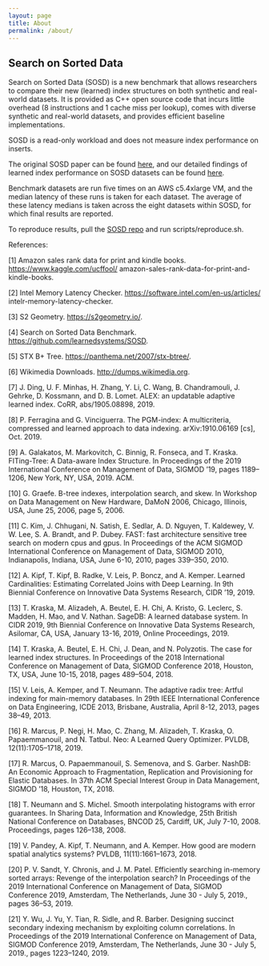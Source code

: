 ```yaml
---
layout: page
title: About
permalink: /about/
---
```


## Search on Sorted Data

Search on Sorted Data (SOSD) is a new benchmark that allows researchers
to compare their new (learned) index structures on both synthetic and real-world datasets. It is provided 
as C++ open source code that incurs little overhead (8 instructions and 1 cache miss per lookup), comes 
with diverse synthetic and real-world datasets, and provides efficient baseline implementations. 

SOSD is a read-only workload and does not measure index performance on inserts.

The original SOSD paper can be found [here](https://arxiv.org/abs/1911.13014), and our detailed findings of learned 
index performance on SOSD datasets can be found [here](https://arxiv.org/abs/2006.12804).

Benchmark datasets are run five times on an AWS c5.4xlarge VM, and the median latency of these runs
is taken for each dataset. The average of these latency medians is taken across the eight datasets within SOSD, for which final
results are reported.

To reproduce results, pull the [SOSD repo](https://github.com/learnedsystems/SOSD) and run scripts/reproduce.sh.

References:

[1] Amazon sales rank data for print and kindle books. https://www.kaggle.com/ucffool/
amazon-sales-rank-data-for-print-and-kindle-books.

[2] Intel Memory Latency Checker. https://software.intel.com/en-us/articles/
intelr-memory-latency-checker.

[3] S2 Geometry. https://s2geometry.io/.

[4] Search on Sorted Data Benchmark. https://github.com/learnedsystems/SOSD.

[5] STX B+ Tree. https://panthema.net/2007/stx-btree/.

[6] Wikimedia Downloads. http://dumps.wikimedia.org.

[7] J. Ding, U. F. Minhas, H. Zhang, Y. Li, C. Wang, B. Chandramouli, J. Gehrke, D. Kossmann,
and D. B. Lomet. ALEX: an updatable adaptive learned index. CoRR, abs/1905.08898, 2019.

[8] P. Ferragina and G. Vinciguerra. The PGM-index: A multicriteria, compressed and learned
approach to data indexing. arXiv:1910.06169 [cs], Oct. 2019.

[9] A. Galakatos, M. Markovitch, C. Binnig, R. Fonseca, and T. Kraska. FITing-Tree: A Data-aware
Index Structure. In Proceedings of the 2019 International Conference on Management of Data,
SIGMOD ’19, pages 1189–1206, New York, NY, USA, 2019. ACM.

[10] G. Graefe. B-tree indexes, interpolation search, and skew. In Workshop on Data Management
on New Hardware, DaMoN 2006, Chicago, Illinois, USA, June 25, 2006, page 5, 2006.

[11] C. Kim, J. Chhugani, N. Satish, E. Sedlar, A. D. Nguyen, T. Kaldewey, V. W. Lee, S. A. Brandt,
and P. Dubey. FAST: fast architecture sensitive tree search on modern cpus and gpus. In
Proceedings of the ACM SIGMOD International Conference on Management of Data, SIGMOD
2010, Indianapolis, Indiana, USA, June 6-10, 2010, pages 339–350, 2010.

[12] A. Kipf, T. Kipf, B. Radke, V. Leis, P. Boncz, and A. Kemper. Learned Cardinalities: Estimating
Correlated Joins with Deep Learning. In 9th Biennial Conference on Innovative Data Systems
Research, CIDR ’19, 2019.

[13] T. Kraska, M. Alizadeh, A. Beutel, E. H. Chi, A. Kristo, G. Leclerc, S. Madden, H. Mao, and
V. Nathan. SageDB: A learned database system. In CIDR 2019, 9th Biennial Conference
on Innovative Data Systems Research, Asilomar, CA, USA, January 13-16, 2019, Online
Proceedings, 2019.

[14] T. Kraska, A. Beutel, E. H. Chi, J. Dean, and N. Polyzotis. The case for learned index structures.
In Proceedings of the 2018 International Conference on Management of Data, SIGMOD
Conference 2018, Houston, TX, USA, June 10-15, 2018, pages 489–504, 2018.

[15] V. Leis, A. Kemper, and T. Neumann. The adaptive radix tree: Artful indexing for main-memory
databases. In 29th IEEE International Conference on Data Engineering, ICDE 2013, Brisbane,
Australia, April 8-12, 2013, pages 38–49, 2013.

[16] R. Marcus, P. Negi, H. Mao, C. Zhang, M. Alizadeh, T. Kraska, O. Papaemmanouil, and
N. Tatbul. Neo: A Learned Query Optimizer. PVLDB, 12(11):1705–1718, 2019.

[17] R. Marcus, O. Papaemmanouil, S. Semenova, and S. Garber. NashDB: An Economic Approach
to Fragmentation, Replication and Provisioning for Elastic Databases. In 37th ACM Special
Interest Group in Data Management, SIGMOD ’18, Houston, TX, 2018.

[18] T. Neumann and S. Michel. Smooth interpolating histograms with error guarantees. In Sharing
Data, Information and Knowledge, 25th British National Conference on Databases, BNCOD
25, Cardiff, UK, July 7-10, 2008. Proceedings, pages 126–138, 2008.

[19] V. Pandey, A. Kipf, T. Neumann, and A. Kemper. How good are modern spatial analytics
systems? PVLDB, 11(11):1661–1673, 2018.

[20] P. V. Sandt, Y. Chronis, and J. M. Patel. Efficiently searching in-memory sorted arrays:
Revenge of the interpolation search? In Proceedings of the 2019 International Conference on
Management of Data, SIGMOD Conference 2019, Amsterdam, The Netherlands, June 30 - July
5, 2019., pages 36–53, 2019.

[21] Y. Wu, J. Yu, Y. Tian, R. Sidle, and R. Barber. Designing succinct secondary indexing
mechanism by exploiting column correlations. In Proceedings of the 2019 International
Conference on Management of Data, SIGMOD Conference 2019, Amsterdam, The Netherlands,
June 30 - July 5, 2019., pages 1223–1240, 2019.
